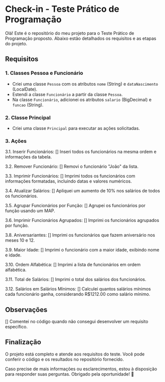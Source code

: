 # Check-in - Teste Prático de Programação

Olá! Este é o repositório do meu projeto para o Teste Prático de Programação proposto. Abaixo estão detalhados os requisitos e as etapas do projeto.

## Requisitos

### 1. Classes Pessoa e Funcionário

- Criei uma classe `Pessoa` com os atributos `nome` (String) e `dataNascimento` (LocalDate).
- Estendi a classe `Funcionário` a partir da classe `Pessoa`.
- Na classe `Funcionário`, adicionei os atributos `salario` (BigDecimal) e `funcao` (String).

### 2. Classe Principal

- Criei uma classe `Principal` para executar as ações solicitadas.

### 3. Ações

3.1. Inserir Funcionários: 
[] Inseri todos os funcionários na mesma ordem e informações da tabela.

3.2. Remover Funcionário:
[] Removi o funcionário "João" da lista.

3.3. Imprimir Funcionários:
[] Imprimi todos os funcionários com informações formatadas, incluindo datas e valores numéricos.

3.4. Atualizar Salários:
[] Apliquei um aumento de 10% nos salários de todos os funcionários.

3.5. Agrupar Funcionários por Função:
[] Agrupei os funcionários por função usando um MAP.

3.6. Imprimir Funcionários Agrupados:
[] Imprimi os funcionários agrupados por função.

3.8. Aniversariantes:
[] Imprimi os funcionários que fazem aniversário nos meses 10 e 12.

3.9. Maior Idade:
[] Imprimi o funcionário com a maior idade, exibindo nome e idade.

3.10. Ordem Alfabética:
[] Imprimi a lista de funcionários em ordem alfabética.

3.11. Total de Salários:
[] Imprimi o total dos salários dos funcionários.

3.12. Salários em Salários Mínimos:
[] Calculei quantos salários mínimos cada funcionário ganha, considerando R$1212.00 como salário mínimo.

## Observações

[] Comentei no código quando não consegui desenvolver um requisito específico.

## Finalização

O projeto está completo e atende aos requisitos do teste. Você pode conferir o código e os resultados no repositório fornecido.

Caso precise de mais informações ou esclarecimentos, estou à disposição para responder suas perguntas. Obrigado pela oportunidade! 🚀